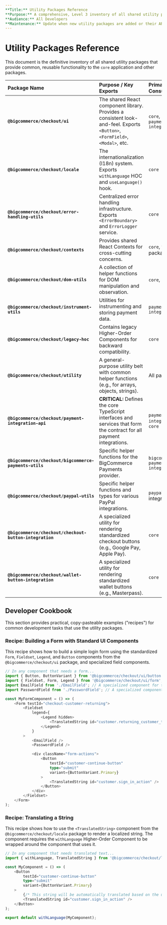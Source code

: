 ```yaml
---
**Title:** Utility Packages Reference
**Purpose:** A comprehensive, Level 3 inventory of all shared utility packages in the monorepo.
**Audience:** All Developers
**Maintenance:** Update when new utility packages are added or their APIs change significantly.
---
```


# Utility Packages Reference

This document is the definitive inventory of all shared utility packages that provide common, reusable functionality to the `core` application and other packages.

| Package Name | Purpose / Key Exports | Primary Consumers |
| :--- | :--- | :--- |
| **`@bigcommerce/checkout/ui`** | The shared React component library. Provides a consistent look-and-feel. Exports `<Button>`, `<FormField>`, `<Modal>`, etc. | `core`, `payment-integrations` |
| **`@bigcommerce/checkout/locale`** | The internationalization (I18n) system. Exports `withLanguage` HOC and `useLanguage()` hook. | `core` |
| **`@bigcommerce/checkout/error-handling-utils`** | Centralized error handling infrastructure. Exports `<ErrorBoundary>` and `ErrorLogger` service. | `core` |
| **`@bigcommerce/checkout/contexts`** | Provides shared React Contexts for cross-cutting concerns. | `core`, various packages |
| **`@bigcommerce/checkout/dom-utils`** | A collection of helper functions for DOM manipulation and observation. | `core`, `ui` |
| **`@bigcommerce/checkout/instrument-utils`** | Utilities for instrumenting and storing payment data. | `payment-integrations` |
| **`@bigcommerce/checkout/legacy-hoc`** | Contains legacy Higher-Order Components for backward compatibility. | `core` |
| **`@bigcommerce/checkout/utility`** | A general-purpose utility belt with common helper functions (e.g., for arrays, objects, strings). | All packages |
| **`@bigcommerce/checkout/payment-integration-api`** | **CRITICAL:** Defines the core TypeScript interfaces and services that form the contract for all payment integrations. | `payment-integrations`, `core` |
| **`@bigcommerce/checkout/bigcommerce-payments-utils`** | Specific helper functions for the BigCommerce Payments provider. | `bigcommerce-payments-integration` |
| **`@bigcommerce/checkout/paypal-utils`** | Specific helper functions and types for various PayPal integrations. | `paypal-*` integrations |
| **`@bigcommerce/checkout/checkout-button-integration`** | A specialized utility for rendering standardized checkout buttons (e.g., Google Pay, Apple Pay). | `core` |
| **`@bigcommerce/checkout/wallet-button-integration`** | A specialized utility for rendering standardized wallet buttons (e.g., Masterpass). | `core` |

## Developer Cookbook

This section provides practical, copy-pasteable examples ("recipes") for common development tasks that use the utility packages.

### Recipe: Building a Form with Standard UI Components

This recipe shows how to build a simple login form using the standardized `Form`, `Fieldset`, `Legend`, and `Button` components from the `@bigcommerce/checkout/ui` package, and specialized field components.

```typescript
// In any component that needs a form...
import { Button, ButtonVariant } from '@bigcommerce/checkout/ui/button';
import { Fieldset, Form, Legend } from '@bigcommerce/checkout/ui/form';
import EmailField from './EmailField'; // A specialized component for the email input
import PasswordField from './PasswordField'; // A specialized component for the password input

const MyFormComponent = () => (
    <Form testId="checkout-customer-returning">
        <Fieldset
            legend={
                <Legend hidden>
                    <TranslatedString id="customer.returning_customer_text" />
                </Legend>
            }
        >
            <EmailField />
            <PasswordField />

            <div className="form-actions">
                <Button
                    testId="customer-continue-button"
                    type="submit"
                    variant={ButtonVariant.Primary}
                >
                    <TranslatedString id="customer.sign_in_action" />
                </Button>
            </div>
        </Fieldset>
    </Form>
);
```

### Recipe: Translating a String

This recipe shows how to use the `<TranslatedString>` component from the `@bigcommerce/checkout/locale` package to render a localized string. The component requires the `withLanguage` Higher-Order Component to be wrapped around the component that uses it.

```typescript
// In any component that needs translated text...
import { withLanguage, TranslatedString } from '@bigcommerce/checkout/locale';

const MyComponent = () => (
    <Button
        testId="customer-continue-button"
        type="submit"
        variant={ButtonVariant.Primary}
    >
        {/* This string will be automatically translated based on the user's locale */}
        <TranslatedString id="customer.sign_in_action" />
    </Button>
);

export default withLanguage(MyComponent);
```
